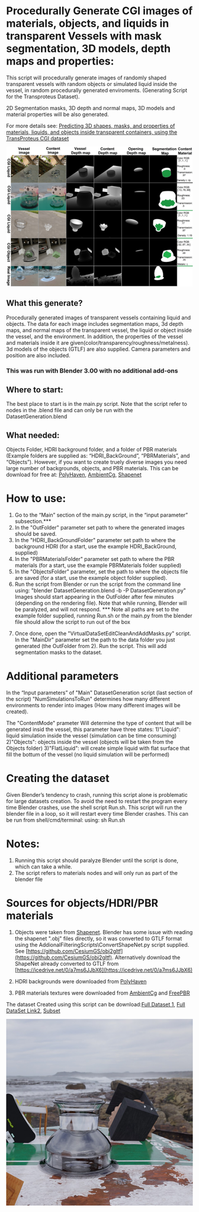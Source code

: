 # Procedurally Generate CGI images of materials, objects, and liquids in transparent Vessels with mask segmentation, 3D models, depth maps and properties:
 This script will procedurally generate images of randomly shaped transparent vessels with random objects or simulated liquid inside the vessel, in random procedurally generated enviroments. (Generating Script for the Transproteus Dataset).

2D Segmentation masks, 3D depth and normal maps, 3D models and material properties will be also generated.

For more details see: [Predicting 3D shapes, masks, and properties of materials, liquids, and
objects inside transparent containers, using the TransProteus CGI dataset](https://arxiv.org/pdf/2109.07577.pdf)

![](/Figure1.jpg)

## What this generate?

Procedurally generated images of transparent vessels containing liquid and objects. The data for each image includes segmentation maps, 3d depth maps, and normal maps of the transparent vessel, the liquid or object inside the vessel, and the environment. In addition, the properties of the vessel and materials inside it are given(color/transparency/roughness/metalness). 3d models of the objects (GTLF) are also supplied. Camera parameters and position are also included.



### This was run with Blender 3.00 with no additional add-ons

## Where to start: 
The best place to start is in the main.py script.
Note that the script refer to nodes in the .blend file and can only be run with the DatasetGeneration.blend 

## What needed:  
Objects Folder, HDRI background folder, and a folder of PBR materials (Example folders are supplied as: “HDRI_BackGround”, “PBRMaterials”, and “Objects”).
However, if you want to create truely diverse images you need large number of backgrounds, objects, and PBR materials. This can be download for free at:
[PolyHaven](https://polyhaven.com/), [AmbientCg](https://ambientcg.com/), [Shapenet](https://shapenet.org/)

# How to use:

1) Go to the “Main” section of the main.py script, in the “input parameter” subsection.***
2) In the "OutFolder" parameter set path to where the generated images should be saved.
3) In the "HDRI_BackGroundFolder" parameter set path to where the background HDRI (for a start, use the example HDRI_BackGround, supplied)
4) In the "PBRMaterialsFolder" parameter set path to where the PBR materials (for a start, use the example PBRMaterials folder supplied)
5) In the "ObjectsFolder" parameter, set the path to where the objects file are saved (for a start, use the example object folder supplied).
6) Run the script from Blender or run the script from the command line using: "blender DatasetGeneration.blend -b -P DatasetGeneration.py"
Images should start appearing in the OutFolder after few minutes (depending on the rendering file). 
Note that while running, Blender will be paralyzed, and will not respond.
*** Note all paths are set to the example folder supplied, running Run.sh or the main.py from the blender file should allow the script to run out of the box

7. Once done, open the "VirtualDataSetEditCleanAndAddMasks.py" script. In the "MainDir" parameter set the path to the data folder you just generated (the OutFolder from 2). Run the script. This will add segmentation masks to the dataset.

# Additional parameters 
In the “Input parameters” of "Main" DatasetGeneration  script (last section of the script)
"NumSimulationsToRun" determines how many different environments to render into images (How many different images will be created).

The "ContentMode" prameter  Will determine the type of content that will be generated insid the vessel, this parameter have three states: 
1)"Liquid": liquid simulation inside the vessel (simulation can be time consuming)
2)"Objects":   objects inside the vessel (objects will be taken from the Objects folder)
3)"FlatLiquid": will create simple liquid with flat surface that fill the bottum of the vessel (no liquid simulation will be performed)


# Creating the dataset
Given Blender’s tendency to crash, running this script alone is problematic for large datasets creation. To avoid the need to restart the program every time Blender crashes, use the shell script Run.sh. This script will run the blender file in a loop, so it will restart every time Blender crashes. This can be run from shell/cmd/terminal: using: sh Run.sh 



# Notes:
1) Running this script should paralyze Blender until the script is done, which can take a while.
2) The script refers to materials nodes and will only run as part of the blender file


# Sources for objects/HDRI/PBR materials
1) Objects were taken from [Shapenet](https://shapenet.org/). Blender has some issue with reading the  shapenet ".obj" files directly, so it was converted to GTLF format using the AddionalFilteringScripts\ConvertShapeNet.py script supplied. See [https://github.com/CesiumGS/obj2gltf](https://github.com/CesiumGS/obj2gltf).
Alternatively download the ShapeNet already converted to GTLF from [https://icedrive.net/0/a7ms6JJbX6](https://icedrive.net/0/a7ms6JJbX6)

3) HDRI backgrounds were downloaded from [PolyHaven](https://polyhaven.com/)
4) PBR materials textures were downloaded from [AmbientCg](https://ambientcg.com/) and [FreePBR](https://freepbr.com/)

The dataset Created using this script can be download:[Full Dataset 1](https://e.pcloud.link/publink/show?code=kZfx55Zx1GOrl4aUwXDrifAHUPSt7QUAIfV),  [Full DataSet Link2](https://icedrive.net/1/6cZbP5dkNG), [Subset](https://zenodo.org/record/5508261#.YUGsd3tE1H4)


![](/VesselWithContent_Frame_0_RGB.jpg)

